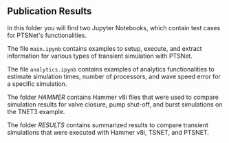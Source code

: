 ## Publication Results

In this folder you will find two Jupyter Notebooks, which contain test cases for PTSNet's functionalities.

The file `main.ipynb` contains examples to setup, execute, and extract information for various types of transient simulation with PTSNet.

The file `analytics.ipynb` contains examples of analytics functionalities to estimate simulation times, number of processors, and wave speed error for a specific simulation.

The folder *HAMMER* contains Hammer v8i files that were used to compare simulation results for valve closure, pump shut-off, and burst simulations on the TNET3 example.

The folder *RESULTS* contains summarized results to compare transient simulations that were executed with Hammer v8i, TSNET, and PTSNET.